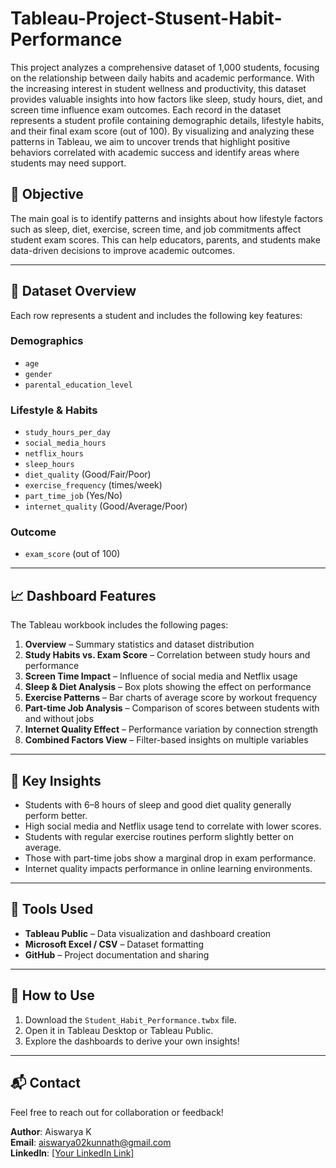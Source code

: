 # Tableau-Project-Stusent-Habit-Performance
This project analyzes a comprehensive dataset of 1,000 students, focusing on the relationship between daily habits and academic performance. With the increasing interest in student wellness and productivity, this dataset provides valuable insights into how factors like sleep, study hours, diet, and screen time influence exam outcomes.
Each record in the dataset represents a student profile containing demographic details, lifestyle habits, and their final exam score (out of 100). By visualizing and analyzing these patterns in Tableau, we aim to uncover trends that highlight positive behaviors correlated with academic success and identify areas where students may need support.
## 🎯 Objective

The main goal is to identify patterns and insights about how lifestyle factors such as sleep, diet, exercise, screen time, and job commitments affect student exam scores. This can help educators, parents, and students make data-driven decisions to improve academic outcomes.

---

## 🧾 Dataset Overview

Each row represents a student and includes the following key features:

### Demographics
- `age`
- `gender`
- `parental_education_level`

### Lifestyle & Habits
- `study_hours_per_day`
- `social_media_hours`
- `netflix_hours`
- `sleep_hours`
- `diet_quality` (Good/Fair/Poor)
- `exercise_frequency` (times/week)
- `part_time_job` (Yes/No)
- `internet_quality` (Good/Average/Poor)

### Outcome
- `exam_score` (out of 100)

---

## 📈 Dashboard Features

The Tableau workbook includes the following pages:

1. **Overview** – Summary statistics and dataset distribution
2. **Study Habits vs. Exam Score** – Correlation between study hours and performance
3. **Screen Time Impact** – Influence of social media and Netflix usage
4. **Sleep & Diet Analysis** – Box plots showing the effect on performance
5. **Exercise Patterns** – Bar charts of average score by workout frequency
6. **Part-time Job Analysis** – Comparison of scores between students with and without jobs
7. **Internet Quality Effect** – Performance variation by connection strength
8. **Combined Factors View** – Filter-based insights on multiple variables

---

## 📌 Key Insights

- Students with 6–8 hours of sleep and good diet quality generally perform better.
- High social media and Netflix usage tend to correlate with lower scores.
- Students with regular exercise routines perform slightly better on average.
- Those with part-time jobs show a marginal drop in exam performance.
- Internet quality impacts performance in online learning environments.

---

## 🔧 Tools Used

- **Tableau Public** – Data visualization and dashboard creation
- **Microsoft Excel / CSV** – Dataset formatting
- **GitHub** – Project documentation and sharing

---

## 🚀 How to Use

1. Download the `Student_Habit_Performance.twbx` file.
2. Open it in Tableau Desktop or Tableau Public.
3. Explore the dashboards to derive your own insights!

---

## 📬 Contact

Feel free to reach out for collaboration or feedback!

**Author**: Aiswarya K  
**Email**: aiswarya02kunnath@gmail.com  
**LinkedIn**: [[Your LinkedIn Link]](https://www.linkedin.com/in/aiswarya-k-97a9801ab/)
